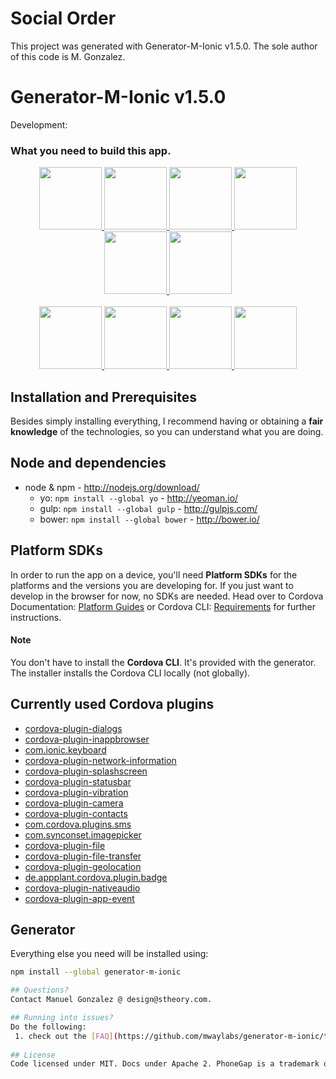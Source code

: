 # Social Order
This project was generated with Generator-M-Ionic v1.5.0.
The sole author of this code is M. Gonzalez.

# Generator-M-Ionic v1.5.0

Development:

### What you need to build this app.

<p align="center">
  <a href="http://yeoman.io/" target="_blank" alt="yeoman" title="yeoman">
    <img height="100" src="https://cloud.githubusercontent.com/assets/1370779/6041228/c1f91cac-ac7a-11e4-9c85-1a5298e29067.png">
  </a>
  <a href="http://gulpjs.com/" target="_blank" alt="gulp" title="gulp">
    <img height="100" src="https://cloud.githubusercontent.com/assets/1370779/9409728/c5332474-481c-11e5-9a6e-74641a0f1782.png">
  </a>
  <a href="http://bower.io/" target="_blank" alt="bower" title="bower">
    <img height="100" src="https://cloud.githubusercontent.com/assets/1370779/6041250/ef9a78b8-ac7a-11e4-9586-7e7e894e201e.png">
  </a>
  <a href="https://angularjs.org/" target="_blank" alt="angular" title="angular">
    <img height="100" src="https://cloud.githubusercontent.com/assets/1370779/6041199/5978cb96-ac7a-11e4-9568-829e2ea4312f.png">
  </a>
  <a href="http://ionicframework.com/" target="_blank" alt="ionic" title="ionic">
    <img height="100" src="https://cloud.githubusercontent.com/assets/1370779/6041296/59c5717a-ac7b-11e4-9d5d-9c5232aace64.png">
  </a>
  <a href="http://cordova.apache.org/" target="_blank" alt="cordova" title="cordova">
    <img height="100" src="https://cloud.githubusercontent.com/assets/1370779/6041269/20ed1196-ac7b-11e4-8707-68fa331f1aeb.png">
  </a>
  <br>
  <br>
  <a href="http://sass-lang.com/" target="_blank" alt="sass" title="sass">
    <img height="100" src="https://cloud.githubusercontent.com/assets/1370779/9410121/c330a3de-481e-11e5-8a69-ca0c56f6cabc.png">
  </a>
  <a href="http://karma-runner.github.io/" target="_blank" alt="karma" title="karma">
    <img height="100" src="https://cloud.githubusercontent.com/assets/1370779/9410216/44fef8fc-481f-11e5-8037-2f7f03678f4c.png">
  </a>
  <a href="http://jasmine.github.io/" target="_blank" alt="jasmine" title="jasmine">
    <img height="100" src="https://cloud.githubusercontent.com/assets/1370779/9410153/ebd46a00-481e-11e5-9864-f00fa8427d17.png">
  </a>
  <a href="https://angular.github.io/protractor/#/" target="_blank" alt="protractor" title="protractor">
    <img height="100" src="https://cloud.githubusercontent.com/assets/1370779/9410114/b99aaa9a-481e-11e5-8655-ebc1e324200d.png">
  </a>
</p>


## Installation and Prerequisites

Besides simply installing everything, I recommend having or obtaining a **fair knowledge** of the technologies, so you can understand what you are doing.

## Node and dependencies
- node & npm - http://nodejs.org/download/
  - yo: `npm install --global yo` - http://yeoman.io/
  - gulp: `npm install --global gulp` - http://gulpjs.com/
  - bower: `npm install --global bower` - http://bower.io/

## Platform SDKs
In order to run the app on a device, you'll need **Platform SDKs** for the platforms and the versions you are developing for. If you just want to develop in the browser for now, no SDKs are needed. Head over to Cordova Documentation: [Platform Guides](http://cordova.apache.org/docs/en/dev/guide/platforms/index.html) or Cordova CLI: [Requirements](https://github.com/apache/cordova-cli/#requirements) for further instructions.
#### Note
You don't have to install the **Cordova CLI**. It's provided with the generator. The installer installs the Cordova CLI locally (not globally).

## Currently used Cordova plugins
<ul>
<li><a href="http://ngcordova.com/docs/plugins/dialogs/">cordova-plugin-dialogs</a></li>
<li><a href="http://ngcordova.com/docs/plugins/inAppBrowser/">cordova-plugin-inappbrowser</a></li>
<li><a href="http://ngcordova.com/docs/plugins/keyboard/">com.ionic.keyboard</a></li>
<li><a href="http://ngcordova.com/docs/plugins/network/">cordova-plugin-network-information</a></li>
<li><a href="http://ngcordova.com/docs/plugins/splashscreen/">cordova-plugin-splashscreen</a></li>
<li><a href="http://ngcordova.com/docs/plugins/statusbar/">cordova-plugin-statusbar</a></li>
<li><a href="http://ngcordova.com/docs/plugins/vibration/">cordova-plugin-vibration</a></li>
<li><a href="http://ngcordova.com/docs/plugins/camera/">cordova-plugin-camera</a></li>
<li><a href="http://ngcordova.com/docs/plugins/contacts/">cordova-plugin-contacts</a></li>
<li><a href="http://ngcordova.com/docs/plugins/sms/">com.cordova.plugins.sms</a></li>
<li><a href="http://ngcordova.com/docs/plugins/imagePicker/">com.synconset.imagepicker</a></li>
<li><a href="http://ngcordova.com/docs/plugins/file/">cordova-plugin-file</a></li>
<li><a href="http://ngcordova.com/docs/plugins/fileTransfer/">cordova-plugin-file-transfer</a></li>
<li><a href="http://ngcordova.com/docs/plugins/geolocation/">cordova-plugin-geolocation</li></a>
<li><a href="http://ngcordova.com/docs/plugins/badge/">de.appplant.cordova.plugin.badge</a></li>
<li><a href="http://ngcordova.com/docs/plugins/nativeAudio/">cordova-plugin-nativeaudio</a></li>
<li><a href="http://ngcordova.com/docs/plugins/localNotification/">cordova-plugin-app-event</a></li>
</ul>

## Generator
Everything else you need will be installed using:
```sh
npm install --global generator-m-ionic

## Questions?
Contact Manuel Gonzalez @ design@stheory.com.

## Running into issues?
Do the following:
 1. check out the [FAQ](https://github.com/mwaylabs/generator-m-ionic/tree/master/docs/contribute/faq.md) and [issues](https://github.com/mwaylabs/generator-m-ionic/issues) see if there already is a solution or answer to that matter.
 
## License
Code licensed under MIT. Docs under Apache 2. PhoneGap is a trademark of Adobe.
